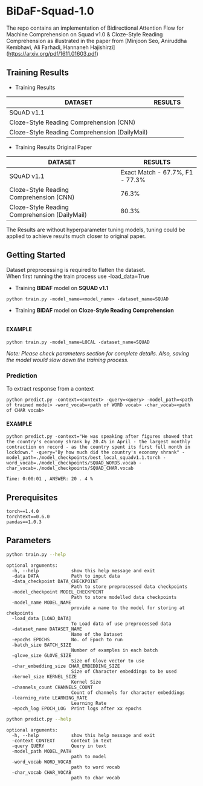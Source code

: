 # BiDaF-Squad-1.0
The repo contains an implementation of Bidirectional Attention Flow for Machine Comprehension on Squad v1.0 & Cloze-Style Reading Comprehension as illustrated in the paper from [Minjoon Seo, Aniruddha Kembhavi, Ali Farhadi, Hannaneh Hajishirzi] (https://arxiv.org/pdf/1611.01603.pdf)

## Training Results

* Training Results

|                  **DATASET**                  |                 **RESULTS**           |
|---------------------------------------------- |---------------------------------------|
|                 SQuAD v1.1                    |       |
| Cloze-Style Reading Comprehension (CNN)       |                                  |
| Cloze-Style Reading Comprehension (DailyMail) |                                  |

* Training Results Original Paper

|                  **DATASET**                  |                 **RESULTS**           |
|---------------------------------------------- |---------------------------------------|
|                 SQuAD v1.1                    |  Exact Match - 67.7%,  F1 - 77.3%     |
| Cloze-Style Reading Comprehension (CNN)       |               76.3%                   |
| Cloze-Style Reading Comprehension (DailyMail) |               80.3%                   |

The Results are without hyperparameter tuning models, tuning could be applied to achieve results much closer to original paper.


## Getting Started

Dataset preprocessing is required to flatten the dataset.  
When first running the train process use -load_data=True

* Training **BIDAF** model on **SQUAD v1.1**
```
python train.py -model_name=<model_name> -dataset_name=SQUAD
```

* Training **BIDAF** model on **Cloze-Style Reading Comprehension**
```

```

#### EXAMPLE

```
python train.py -model_name=LOCAL -dataset_name=SQUAD
```

*Note: Please check parameters section for complete details.*
*Also, saving the model would slow down the training process.*

### Prediction
To extract response from a context

```
python predict.py -context=<context> -query=<query> -model_path=<path of trained model> -word_vocab=<path of WORD vocab> -char_vocab=<path of CHAR vocab>
```
#### EXAMPLE
```
python predict.py -context="He was speaking after figures showed that the country's economy shrank by 20.4% in April - the largest monthly contraction on record - as the country spent its first full month in lockdown." -query="By how much did the country's economy shrank" -model_path=./model_checkpoints/best_local_squadv1.1.torch -word_vocab=./model_checkpoints/SQUAD_WORDS.vocab -char_vocab=./model_checkpoints/SQUAD_CHAR.vocab

Time: 0:00:01 , ANSWER: 20 . 4 %
```

## Prerequisites

```
torch==1.4.0
torchtext==0.6.0
pandas==1.0.3
```

## Parameters

```bash
python train.py --help
```

```
optional arguments:
  -h, --help            show this help message and exit
  -data DATA            Path to input data
  -data_checkpoint DATA_CHECKPOINT
                        Path to store preprocessed data checkpoints
  -model_checkpoint MODEL_CHECKPOINT
                        Path to store modelled data checkpoints
  -model_name MODEL_NAME
                        provide a name to the model for storing at chekpoints
  -load_data [LOAD_DATA]
                        To Load data of use preprocessed data
  -dataset_name DATASET_NAME
                        Name of the Dataset
  -epochs EPOCHS        No. of Epoch to run
  -batch_size BATCH_SIZE
                        Number of examples in each batch
  -glove_size GLOVE_SIZE
                        Size of Glove vector to use
  -char_embedding_size CHAR_EMBEDDING_SIZE
                        Size of Character embeddings to be used
  -kernel_size KERNEL_SIZE
                        Kernel Size
  -channels_count CHANNELS_COUNT
                        Count of channels for character embeddings
  -learning_rate LEARNING_RATE
                        Learning Rate
  -epoch_log EPOCH_LOG  Print logs after xx epochs
```

```bash
python predict.py --help
```

```
optional arguments:
  -h, --help            show this help message and exit
  -context CONTEXT      Context in text
  -query QUERY          Query in text
  -model_path MODEL_PATH
                        path to model
  -word_vocab WORD_VOCAB
                        path to word vocab
  -char_vocab CHAR_VOCAB
                        path to char vocab

```
